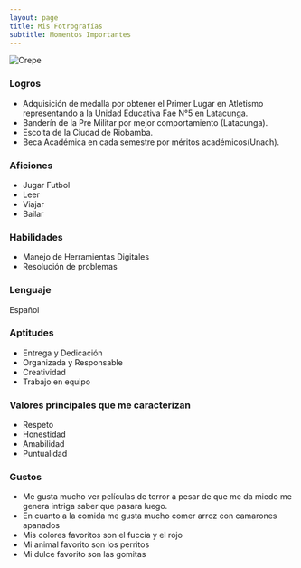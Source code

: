 ```yaml
---
layout: page
title: Mis Fotrografías 
subtitle: Momentos Importantes  
---
```

![Crepe](https://drive.google.com/file/d/1I6vL02QduKjW0cRoGGSei33PjoA3pQEB/view?usp=sharing)
### Logros
<ul>
<li> Adquisición de medalla por obtener el Primer Lugar en Atletismo representando a la Unidad Educativa Fae N°5 en Latacunga.</li>
<li>Banderín de la Pre Militar por mejor comportamiento (Latacunga).</li>
<li>Escolta de la Ciudad de Riobamba.</li>
<li>Beca Académica en cada semestre por méritos académicos(Unach).</li>
</ul>

### Aficiones
<ul>
<li>Jugar Futbol </li>
<li>Leer</li>
<li>Viajar</li>
<li>Bailar</li>
</ul>

### Habilidades
<ul>
<li>Manejo de Herramientas Digitales</li>
<li>Resolución de problemas</li>
</ul>

### Lenguaje

Español

### Aptitudes
<ul>
<li>Entrega y Dedicación</li>
<li>Organizada y Responsable</li>
<li>Creatividad</li>
<li>Trabajo en equipo</li>
</ul>

### Valores principales que me caracterizan 
<ul>
<li>Respeto</li>
<li>Honestidad</li>
<li>Amabilidad</li>
<li>Puntualidad</li>
</ul>

### Gustos
<ul>
<li>Me gusta mucho ver películas de terror a pesar de que me da miedo me genera intriga saber que pasara luego.</li>
<li>En cuanto a la comida me gusta mucho comer arroz con camarones apanados</li>
<li> Mis colores favoritos son el fuccia y el rojo</li>
<li>Mi animal favorito son los perritos</li>
<li>Mi dulce favorito son las gomitas</li>
</ul>

